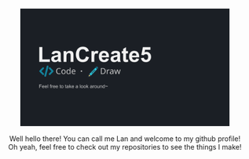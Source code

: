 <p align="center"><img height="240" src="./banner.png"> </p>
<p align="center">
Well hello there! You can call me Lan and welcome to my github profile! <br>
Oh yeah, feel free to check out my repositories to see the things I make!
</p>
